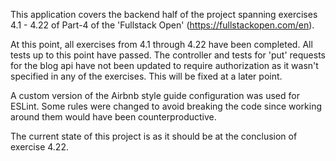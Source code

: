 This application covers the backend half of the project spanning exercises 4.1 - 4.22 of Part-4 of the 'Fullstack Open' (https://fullstackopen.com/en).

At this point, all exercises from 4.1 through 4.22 have been completed. All tests up to this point have passed. The controller and tests for 'put' requests for the blog api have not been updated to require authorization as it wasn't specified in any of the exercises. This will be fixed at a later point.

A custom version of the Airbnb style guide configuration was used for ESLint. Some rules were changed to avoid breaking the code since working around them would have been counterproductive.

The current state of this project is as it should be at the conclusion of exercise 4.22.


